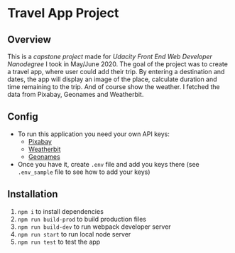 # Travel App Project

## Overview
This is a *capstone project* made for *Udacity Front End Web Developer Nanodegree* I took in May/June 2020. The goal of the project was to create a travel app, where user could add their trip. By entering a destination and dates, the app will display an image of the place, calculate duration and time remaining to the trip. And of course show the weather.
I fetched the data from Pixabay, Geonames and Weatherbit.

## Config
- To run this application you need your own API keys:
  - [Pixabay](https://pixabay.com/api/docs/)
  - [Weatherbit](https://www.weatherbit.io/account/create)
  - [Geonames](http://www.geonames.org/export/web-services.html) 
- Once you have it, create `.env` file and add you keys there (see `.env_sample` file to see how to add your keys)

## Installation
1. `npm i` to install dependencies
2. `npm run build-prod` to build production files
3. `npm run build-dev` to run webpack developer server
4. `npm run start` to run local node server 
5. `npm run test` to test the app